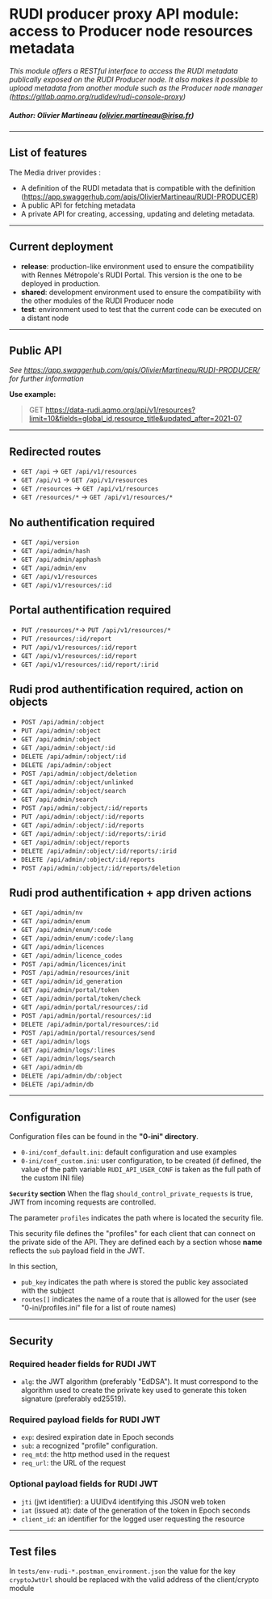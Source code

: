 # RUDI producer proxy API module: access to Producer node resources metadata

_This module offers a RESTful interface to access the RUDI metadata publically exposed on the RUDI Producer node.
It also makes it possible to upload metadata from another module such as the Producer node manager (https://gitlab.aqmo.org/rudidev/rudi-console-proxy)_

##### Author: Olivier Martineau (olivier.martineau@irisa.fr)

---

## List of features

The Media driver provides :

- A definition of the RUDI metadata that is compatible with the definition (https://app.swaggerhub.com/apis/OlivierMartineau/RUDI-PRODUCER)
- A public API for fetching metadata
- A private API for creating, accessing, updating and deleting metadata.

---

## Current deployment

- **release**: production-like environment used to ensure the compatibility with Rennes Métropole's RUDI Portal. This version is the one to be deployed in production.
- **shared**: development environment used to ensure the compatibility with the other modules of the RUDI Producer node
- **test**: environment used to test that the current code can be executed on a distant node

---

## Public API

_See https://app.swaggerhub.com/apis/OlivierMartineau/RUDI-PRODUCER/ for further information_

**Use example:**

> GET https://data-rudi.aqmo.org/api/v1/resources?limit=10&fields=global_id,resource_title&updated_after=2021-07

---

## Redirected routes

- `GET /api` -> `GET /api/v1/resources`
- `GET /api/v1` -> `GET /api/v1/resources`
- `GET /resources` -> `GET /api/v1/resources`
- `GET /resources/*` -> `GET /api/v1/resources/*`

## No authentification required

- `GET /api/version`
- `GET /api/admin/hash`
- `GET /api/admin/apphash`
- `GET /api/admin/env`
- `GET /api/v1/resources`
- `GET /api/v1/resources/:id`

## Portal authentification required

- `PUT /resources/*`-> `PUT /api/v1/resources/*`
- `PUT /resources/:id/report`
- `PUT /api/v1/resources/:id/report`
- `GET /api/v1/resources/:id/report`
- `GET /api/v1/resources/:id/report/:irid`

## Rudi prod authentification required, action on objects

- `POST /api/admin/:object`
- `PUT /api/admin/:object`
- `GET /api/admin/:object`
- `GET /api/admin/:object/:id`
- `DELETE /api/admin/:object/:id`
- `DELETE /api/admin/:object`
- `POST /api/admin/:object/deletion`
- `GET /api/admin/:object/unlinked`
- `GET /api/admin/:object/search`
- `GET /api/admin/search`
- `POST /api/admin/:object/:id/reports`
- `PUT /api/admin/:object/:id/reports`
- `GET /api/admin/:object/:id/reports`
- `GET /api/admin/:object/:id/reports/:irid`
- `GET /api/admin/:object/reports`
- `DELETE /api/admin/:object/:id/reports/:irid`
- `DELETE /api/admin/:object/:id/reports`
- `POST /api/admin/:object/:id/reports/deletion`

## Rudi prod authentification + app driven actions

- `GET /api/admin/nv`
- `GET /api/admin/enum`
- `GET /api/admin/enum/:code`
- `GET /api/admin/enum/:code/:lang`
- `GET /api/admin/licences`
- `GET /api/admin/licence_codes`
- `POST /api/admin/licences/init`
- `POST /api/admin/resources/init`
- `GET /api/admin/id_generation`
- `GET /api/admin/portal/token`
- `GET /api/admin/portal/token/check`
- `GET /api/admin/portal/resources/:id`
- `POST /api/admin/portal/resources/:id`
- `DELETE /api/admin/portal/resources/:id`
- `POST /api/admin/portal/resources/send`
- `GET /api/admin/logs`
- `GET /api/admin/logs/:lines`
- `GET /api/admin/logs/search`
- `GET /api/admin/db`
- `DELETE /api/admin/db/:object`
- `DELETE /api/admin/db`

---

## Configuration

Configuration files can be found in the **"0-ini" directory**.

- `0-ini/conf_default.ini`: default configuration and use examples
- `0-ini/conf_custom.ini`: user configuration, to be created (if defined, the value of the path variable `RUDI_API_USER_CONF` is taken as the full path of the custom INI file)

**`Security` section**
When the flag `should_control_private_requests` is true, JWT from incoming requests are controlled.

The parameter `profiles` indicates the path where is located the security file.

This security file defines the "profiles" for each client that can connect on the private side of the API.
They are defined each by a section whose **name** reflects the `sub` payload field in the JWT.

In this section,

- `pub_key` indicates the path where is stored the public key associated with the subject
- `routes[]` indicates the name of a route that is allowed for the user (see "0-ini/profiles.ini" file for a list of route names)

---

## Security

### Required header fields for RUDI JWT

- `alg`: the JWT algorithm (preferably "EdDSA"). It must correspond to the algorithm used to create the private key used to generate this token signature (preferably ed25519).

### Required payload fields for RUDI JWT

- `exp`: desired expiration date in Epoch seconds
- `sub`: a recognized "profile" configuration.
- `req_mtd`: the http method used in the request
- `req_url`: the URL of the request

### Optional payload fields for RUDI JWT

- `jti` (jwt identifier): a UUIDv4 identifying this JSON web token
- `iat` (issued at): date of the generation of the token in Epoch seconds
- `client_id`: an identifier for the logged user requesting the resource

---

## Test files

In `tests/env-rudi-*.postman_environment.json` the value for the key `cryptoJwtUrl` should be replaced with the valid address of the client/crypto module
